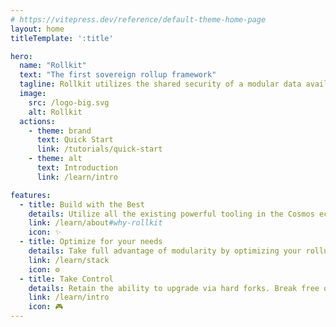 ```yaml
---
# https://vitepress.dev/reference/default-theme-home-page
layout: home
titleTemplate: ':title'

hero:
  name: "Rollkit"
  text: "The first sovereign rollup framework"
  tagline: Rollkit utilizes the shared security of a modular data availability network to allow anyone to launch their own sovereign, customizable blockchain as easily as a smart contract
  image:
    src: /logo-big.svg
    alt: Rollkit
  actions:
    - theme: brand
      text: Quick Start 
      link: /tutorials/quick-start
    - theme: alt
      text: Introduction
      link: /learn/intro

features:
  - title: Build with the Best
    details: Utilize all the existing powerful tooling in the Cosmos ecosystem including IBC, ABCI++, and CometBFT RPC equivalency.
    link: /learn/about#why-rollkit
    icon: ✨
  - title: Optimize for your needs
    details: Take full advantage of modularity by optimizing your rollup to your needs. Tailor your block production. Choose your VM. Pick your DA layer.
    link: /learn/stack
    icon: ⚙️
  - title: Take Control
    details: Retain the ability to upgrade via hard forks. Break free of offchain councils holding upgrade keys. Allow your community to be sovereign.
    link: /learn/intro
    icon: 🎮
---
```

